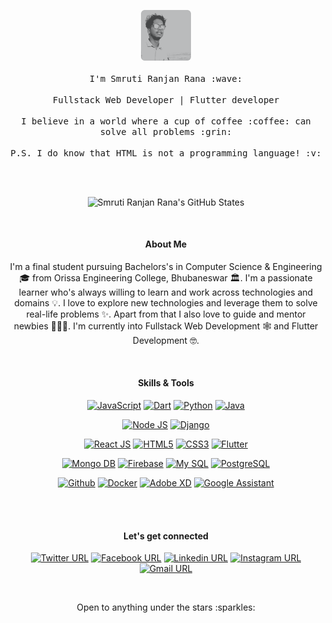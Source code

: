<p align="center">

  <img src="https://github.com/devsmranjan/devsmranjan/blob/master/assets/smruti-ranjan-rana.png" alt="smruti ranjan rana" width="16%">
  <br><br>
  <samp>
    I'm Smruti Ranjan Rana :wave:
    <br><br>
    Fullstack Web Developer | Flutter developer
    <br><br>
    I believe in a world where a cup of coffee :coffee: can solve all problems :grin:
    <br><br>
    P.S. I do know that HTML is not a programming language! :v:
  </samp>
</p>

<br><br>

<div align="center">

![Smruti Ranjan Rana's GitHub States](https://github-readme-stats.vercel.app/api?username=devsmranjan&show_icons=true&theme=dark)

</div>

<br>

<div align="center">

#### About Me

<p>
I'm a final student pursuing Bachelors's in Computer Science & Engineering 🎓 from Orissa Engineering College, Bhubaneswar  🏛. I'm a passionate learner who's always willing to learn and work across technologies and domains 💡. I love to explore new technologies and leverage them to solve real-life problems ✨. Apart from that I also love to guide and mentor newbies 👨🏻‍💻. I'm currently into Fullstack Web Development 🕸️ and Flutter Development 🤓.
</p>

</div>
<br>

<div align="center">
<!-- <samp> -->

#### Skills & Tools

[![JavaScript](https://img.shields.io/badge/JavaScript-e3b500?style=for-the-badge&labelColor=F4D148&logo=javascript&logoColor=white&link=https://github.com/devsmranjan)](https://github.com/devsmranjan) [![Dart](https://img.shields.io/badge/Dart-155598?style=for-the-badge&labelColor=44B2EF&logo=dart&logoColor=white&link=https://github.com/devsmranjan)](https://github.com/devsmranjan) [![Python](https://img.shields.io/badge/Python-376D9C?style=for-the-badge&labelColor=F3CB47&logo=python&logoColor=white&link=https://github.com/devsmranjan)](https://github.com/devsmranjan) [![Java](https://img.shields.io/badge/Java-2B738B?style=for-the-badge&labelColor=fa7f11&logo=java&logoColor=white&link=https://github.com/devsmranjan)](https://github.com/devsmranjan)

[![Node JS](https://img.shields.io/badge/Node%20JS-72b30b?style=for-the-badge&labelColor=8DBF3D&logo=node.js&logoColor=white&link=https://github.com/devsmranjan)](https://github.com/devsmranjan) [![Django](https://img.shields.io/badge/Django-1D4B33?style=for-the-badge&labelColor=54BE95&logo=django&logoColor=white&link=https://github.com/devsmranjan)](https://github.com/devsmranjan)

[![React JS](https://img.shields.io/badge/React%20JS-04afde?style=for-the-badge&labelColor=2bcffc&logo=react&logoColor=white&link=https://github.com/devsmranjan)](https://github.com/devsmranjan) [![HTML5](https://img.shields.io/badge/HTML5-E85E34?style=for-the-badge&labelColor=ff8a63&logo=html5&logoColor=white&link=https://github.com/devsmranjan)](https://github.com/devsmranjan) [![CSS3](https://img.shields.io/badge/CSS3-206DB5?style=for-the-badge&labelColor=3FA4D9&logo=css3&logoColor=white&link=https://github.com/devsmranjan)](https://github.com/devsmranjan) [![Flutter](https://img.shields.io/badge/Flutter-155598?style=for-the-badge&labelColor=44B2EF&logo=flutter&logoColor=white&link=https://github.com/devsmranjan)](https://github.com/devsmranjan)

[![Mongo DB](https://img.shields.io/badge/Mongo%20DB-449743?style=for-the-badge&labelColor=5fd45d&logo=mongodb&logoColor=white&link=https://github.com/devsmranjan)](https://github.com/devsmranjan) [![Firebase](https://img.shields.io/badge/Firebase-EEA23F?style=for-the-badge&labelColor=F2C545&logo=firebase&logoColor=white&link=https://github.com/devsmranjan)](https://github.com/devsmranjan) [![My SQL](https://img.shields.io/badge/My%20SQL-DD8B38?style=for-the-badge&labelColor=205F87&logo=mysql&logoColor=white&link=https://github.com/devsmranjan)](https://github.com/devsmranjan) [![PostgreSQL](https://img.shields.io/badge/PostgreSQL-32648D?style=for-the-badge&labelColor=4b8dc4&logo=postgresql&logoColor=white&link=https://github.com/devsmranjan)](https://github.com/devsmranjan)

[![Github](https://img.shields.io/badge/GitHub-201E1E?style=for-the-badge&labelColor=4d4d4d&logo=github&logoColor=white&link=https://github.com/devsmranjan)](https://github.com/devsmranjan) [![Docker](https://img.shields.io/badge/Docker-368DAF?style=for-the-badge&labelColor=3598E6&logo=docker&logoColor=white&link=https://github.com/devsmranjan)](https://github.com/devsmranjan) [![Adobe XD](https://img.shields.io/badge/Adobe%20XD-2D071E?style=for-the-badge&labelColor=E549B8&logo=adobe-xd&logoColor=white&link=https://github.com/devsmranjan)](https://github.com/devsmranjan) [![Google Assistant](https://img.shields.io/badge/Google%20Assistant-4081ED?style=for-the-badge&labelColor=F1B843&logo=google-assistant&logoColor=white&link=https://github.com/devsmranjan)](https://github.com/devsmranjan)


</div>


<br/><br/>

<div align="center">

#### Let's get connected

[![Twitter URL](https://img.shields.io/badge/devsmranjan-blue?style=for-the-badge&labelColor=1ca0f1&logo=twitter&logoColor=white&link=https://twitter.com/devsmranjan)](https://twitter.com/devsmranjan) [![Facebook URL](https://img.shields.io/badge/devsmranjan-4064AD?style=for-the-badge&labelColor=547dd1&logo=facebook&logoColor=white&link=https://www.facebook.com/devsmranjan)](https://www.facebook.com/devsmranjan) [![Linkedin URL](https://img.shields.io/badge/devsmranjan-2978B1?style=for-the-badge&labelColor=2f9ceb&logo=linkedin&logoColor=white&link=https://www.linkedin.com/in/devsmranjan)](https://www.linkedin.com/in/devsmranjan) [![Instagram URL](https://img.shields.io/badge/devsmranjan-7537B6?style=for-the-badge&labelColor=EA8139&logo=instagram&logoColor=white&link=https://www.instagram.com/devsmranjan)](https://www.instagram.com/devsmranjan) [![Gmail URL](https://img.shields.io/badge/smrutiranjan.developer@gmail.com-c14438?style=for-the-badge&labelColor=e85d4f&logo=gmail&logoColor=white&link=mailto:smrutiranjan.developer@gmail.com)](mailto:smrutiranjan.developer@gmail.com)

</div>

<br/>

<p align="center">
  Open to anything under the stars :sparkles:
</p>